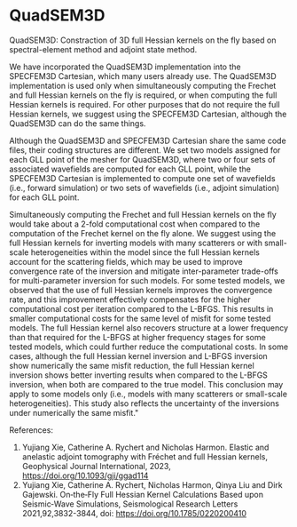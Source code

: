 # QuadSEM3D

QuadSEM3D: Constraction of 3D full Hessian kernels on the fly based on spectral-element method and adjoint state method. 

We have incorporated the QuadSEM3D implementation into the SPECFEM3D Cartesian, which many users already use. The QuadSEM3D implementation is used only when simultaneously computing the Frechet and full Hessian kernels on the fly is required, or when computing the full Hessian kernels is required. For other purposes that do not require the full Hessian kernels, we suggest using the SPECFEM3D Cartesian, although the QuadSEM3D can do the same things.

Although the QuadSEM3D and SPECFEM3D Cartesian share the same code files, their coding structures are different. We set two models assigned for each GLL point of the mesher for QuadSEM3D, where two or four sets of associated wavefields are computed for each GLL point, while the SPECFEM3D Cartesian is implemented to compute one set of wavefields (i.e., forward simulation) or two sets of wavefields (i.e., adjoint simulation) for each GLL point.

Simultaneously computing the Frechet and full Hessian kernels on the fly would take about a 2-fold computational cost when compared to the computation of the Frechet kernel on the fly alone. We suggest using the full Hessian kernels for inverting models with many scatterers or with small-scale heterogeneities within the model since the full Hessian kernels account for the scattering fields, which may be used to improve convergence rate of the inversion and mitigate inter-parameter trade-offs for multi-parameter inversion for such models. For some tested models, we observed that the use of full Hessian kernels improves the convergence rate, and this improvement effectively compensates for the higher computational cost per iteration compared to the L-BFGS. This results in smaller computational costs for the same level of misfit for some tested models. The full Hessian kernel also recovers structure at a lower frequency than that required for the L-BFGS at higher frequency stages for some tested models, which could further reduce the computational costs. In some cases, although the full Hessian kernel inversion and L-BFGS inversion show numerically the same misfit reduction, the full Hessian kernel inversion shows better inverting results when compared to the L-BFGS inversion, when both are compared to the true model. This conclusion may apply to some models only (i.e., models with many scatterers or small-scale heterogeneities). This study also reflects the uncertainty of the inversions under numerically the same misfit."


References:
1. Yujiang Xie, Catherine A. Rychert and Nicholas Harmon. Elastic and anelastic adjoint tomography with Fréchet and full Hessian kernels, Geophysical Journal International, 2023, https://doi.org/10.1093/gji/ggad114
2. Yujiang Xie, Catherine A. Rychert, Nicholas Harmon, Qinya Liu and Dirk Gajewski. On‐the‐Fly Full Hessian Kernel Calculations Based upon Seismic‐Wave Simulations, Seismological Research Letters 2021,92,3832-3844, doi: https://doi.org/10.1785/0220200410
